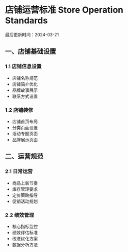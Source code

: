 # 店铺运营标准 Store Operation Standards

最后更新时间：2024-03-21

## 一、店铺基础设置
### 1.1 店铺信息设置
- 店铺名称规范
- 店铺简介优化
- 品牌故事展示
- 联系方式设置

### 1.2 店铺装修
- 店铺首页布局
- 分类页面设置
- 活动专题页面
- 品牌展示页面

## 二、运营规范
### 2.1 日常运营
- 商品上新节奏
- 库存管理要求
- 定价策略指导
- 促销活动规划

### 2.2 绩效管理
- 核心指标监控
- 绩效评估标准
- 改进优化方案
- 数据分析方法 